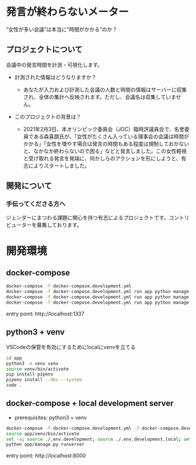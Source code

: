 # 発言が終わらないメーター

“女性が多い会議”は本当に“時間がかかる”のか？

## プロジェクトについて

会議中の発言時間を計測・可視化します。

- 計測された情報はどうなりますか？
    - あなたが入力および計測した会議の人数と時間の情報はサーバーに収集され、全体の集計へ反映されます。ただし、会議名は収集していません。

- このプロジェクトの背景は？
    - 2021年2月3日、本オリンピック委員会（JOC）臨時評議員会で、名誉委員である森喜朗氏が、「女性がたくさん入っている理事会の会議は時間がかかる」「女性を増やす場合は発言の時間もある程度は規制しておかないと、なかなか終わらないので困る」などと発言しました。この女性軽視と受け取れる発言を発端に、何かしらのアクションを形にしようと、有志によりスタートしました。

## 開発について
### 手伝ってくださる方へ
ジェンダーにまつわる課題に関心を持つ有志によるプロジェクトです。コントリビューターを募集しております。


# 開発環境

## docker-compose

```sh
docker-compose -f docker-compose.development.yml
docker-compose -f docker-compose.development.yml run app python manage.py flush --no-input
docker-compose -f docker-compose.development.yml run app python manage.py migrate
docker-compose -f docker-compose.development.yml run app python manage.py init_data
```

entry point: http://localhost:1337

## python3 + venv

VSCodeの保管を有効にするためにlocalにvenvを立てる

```sh
cd app
python3 -m venv venv
source venv/bin/activate
pip install pipenv
pipenv install --dev --system
code .
```

## docker-compose + local development server

- prerequisites: python3 + venv

```sh
docker-compose -f docker-compose.development.yml -f docker-compose.development.local.yml up -d
source app/venv/bin/activate
set -a; source ./.env.development; source ./.env.development.local; set +a
python app/manage.py runserver
```

entry point: http://localhost:8000
